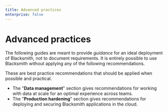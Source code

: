 ```yaml
---
title: Advanced practices
enterprise: false
---
```


# Advanced practices

The following guides are meant to provide *guidance* for an ideal deployment of
Blacksmith, not to document requirements. It is entirely possible to use Blacksmith
without applying any of the following recommendations.

These are best practice recommendations that should be applied when possible and
practical.
- The "**Data management**" section gives recommendations for working with data at
  scale for an optimal experience across teams.
- The "**Production hardening**" section gives recommendations for deploying and
  securing Blacksmith applications in the cloud.
